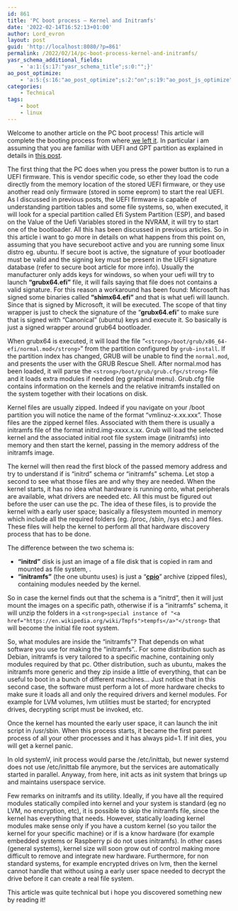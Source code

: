 ```yaml
---
id: 861
title: 'PC boot process – Kernel and Initramfs'
date: '2022-02-14T16:52:13+01:00'
author: Lord_evron
layout: post
guid: 'http://localhost:8080/?p=861'
permalink: /2022/02/14/pc-boot-process-kernel-and-initramfs/
yasr_schema_additional_fields:
    - 'a:1:{s:17:"yasr_schema_title";s:0:"";}'
ao_post_optimize:
    - 'a:5:{s:16:"ao_post_optimize";s:2:"on";s:19:"ao_post_js_optimize";s:2:"on";s:20:"ao_post_css_optimize";s:2:"on";s:12:"ao_post_ccss";s:2:"on";s:16:"ao_post_lazyload";s:2:"on";}'
categories:
    - Technical
tags:
    - boot
    - linux
---
```


Welcome to another article on the PC boot process! This article will complete the booting process from where[ we left it](http://localhost:8080/tag/boot/). In particular i am assuming that you are familiar with UEFI and GPT partition as explained in details in [this post](http://localhost:8080/2018/12/14/pc-boot-process-uefi-with-gpt/).

The first thing that the PC does when you press the power button is to run a UEFI firmware. This is vendor specific code, so ether they load the code directly from the memory location of the stored UEFI firmware, or they use another read only firmware (stored in some eeprom) to start the real UEFI. As I discussed in previous posts, the UEFI firmware is capable of understanding partition tables and some file systems, so, when executed, it will look for a special partition called Efi System Partition (ESP), and based on the Value of the Uefi Variables stored in the NVRAM, it will try to start one of the bootloader. All this has been discussed in previous articles. So in this article i want to go more in details on what happens from this point on, assuming that you have secureboot active and you are running some linux distro eg. ubuntu. If secure boot is active, the signature of your bootloader must be valid and the signing key must be present in the UEFI signature database (refer to secure boot article for more info). Usually the manufacturer only adds keys for windows, so when your uefi will try to launch **“grubx64.efi”** file, it will fails saying that file does not contains a valid signature. For this reason a workaround has been found: Microsoft has signed some binaries called **“shimx64.efi”** and that is what uefi will launch. Since that is signed by Microsoft, it will be executed. The scope of that tiny wrapper is just to check the signature of the “**grubx64.efi**” to make sure that is signed with “Canonical” (ubuntu) keys and execute it. So basically is just a signed wrapper around grub64 bootloader.

When grubx64 is executed, it will load the file “`<strong>/boot/grub/x86_64-efi/normal.mod</strong>`” from the partition configured by `grub-install`. If the partition index has changed, GRUB will be unable to find the `normal.mod`, and presents the user with the GRUB Rescue Shell. After normal.mod has been loaded, it will parse the `<strong>/boot/grub/grub.cfg</strong>` file and it loads extra modules if needed (eg graphical menu). Grub.cfg file contains information on the kernels and the relative initramfs installed on the system together with their locations on disk.

Kernel files are usually zipped. Indeed if you navigate on your /boot partition you will notice the name of the format “vmlinuz-x.xx.xxx”. Those files are the zipped kernel files. Associated with them there is usually a initramfs file of the format initrd.img-xxxx.x.xx. Grub will load the selected kernel and the associated initial root file system image (initramfs) into memory and then start the kernel, passing in the memory address of the initramfs image.

The kernel will then read the first block of the passed memory address and try to understand if is “initrd” schema or “initramfs” schema. Let stop a second to see what those files are and why they are needed. When the kernel starts, it has no idea what hardware is running onto, what peripherals are available, what drivers are needed etc. All this must be figured out before the user can use the pc. The idea of these files, is to provide the kernel with a early user space; basically a filesystem mounted in memory which include all the required folders (eg. /proc, /sbin, /sys etc.) and files. These files will help the kernel to perform all that hardware discovery process that has to be done.

The difference between the two schema is:

- **“initrd”** disk is just an image of a file disk that is copied in ram and mounted as file system, .
- **“initramfs”** (the one ubuntu uses) is just a “[**cpio**](https://en.wikipedia.org/wiki/Cpio)” archive (zipped files), containing modules needed by the kernel.

So in case the kernel finds out that the schema is a “initrd”, then it will just mount the images on a specific path, otherwise if is a “initramfs” schema, it will unzip the folders in a `<strong>special instance of "<a href="https://en.wikipedia.org/wiki/Tmpfs">tempfs</a>"</strong>` that will become the initial file root system.

So, what modules are inside the “initramfs”? That depends on what software you use for making the “initramfs”.. For some distribution such as Debian, initramfs is very tailored to a specific machine, containing only modules required by that pc. Other distribution, such as ubuntu, makes the initramfs more generic and they zip inside a little of everything, that can be useful to boot in a bunch of different machines… Just notice that in this second case, the software must perform a lot of more hardware checks to make sure it loads all and only the required drivers and kernel modules. For example for LVM volumes, lvm utilities must be started; for encrypted drives, decrypting script must be invoked, etc.

Once the kernel has mounted the early user space, it can launch the init script in /usr/sbin. When this process starts, it became the first parent process of all your other processes and it has always pid=1. If init dies, you will get a kernel panic.

In old systemV, init process would parse the /etc/inittab, but newer systemd does not use /etc/inittab file anymore, but the services are automatically started in parallel. Anyway, from here, init acts as init system that brings up and maintains userspace service.

 Few remarks on initramfs and its utility. Ideally, if you have all the required modules statically compiled into kernel and your system is standard (eg no LVM, no encryption, etc), it is possible to skip the initramfs file, since the kernel has everything that needs. However, statically loading kernel modules make sense only if you have a custom kernel (so you tailor the kernel for your specific machine) or if is a know hardware (for example embedded systems or Raspberry pi do not uses initramfs). In other cases (general systems), kernel size will soon grow out of control making more difficult to remove and integrate new hardware. Furthermore, for non standard systems, for example encrypted drives on lvm, then the kernel cannot handle that without using a early user space needed to decrypt the drive before it can create a real file system.

This article was quite technical but i hope you discovered something new by reading it!